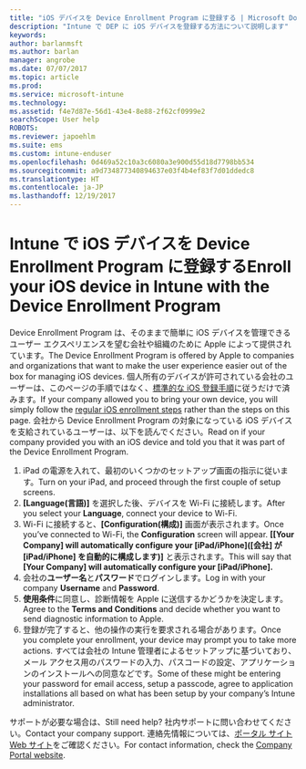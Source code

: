 ```yaml
---
title: "iOS デバイスを Device Enrollment Program に登録する | Microsoft Docs"
description: "Intune で DEP に iOS デバイスを登録する方法について説明します"
keywords: 
author: barlanmsft
ms.author: barlan
manager: angrobe
ms.date: 07/07/2017
ms.topic: article
ms.prod: 
ms.service: microsoft-intune
ms.technology: 
ms.assetid: f4e7d87e-56d1-43e4-8e88-2f62cf0999e2
searchScope: User help
ROBOTS: 
ms.reviewer: japoehlm
ms.suite: ems
ms.custom: intune-enduser
ms.openlocfilehash: 0d469a52c10a3c6080a3e900d55d18d7798bb534
ms.sourcegitcommit: a9d734877340894637e03f4b4ef83f7d01ddedc8
ms.translationtype: HT
ms.contentlocale: ja-JP
ms.lasthandoff: 12/19/2017
---
```

# <a name="enroll-your-ios-device-in-intune-with-the-device-enrollment-program"></a><span data-ttu-id="8e1c1-103">Intune で iOS デバイスを Device Enrollment Program に登録する</span><span class="sxs-lookup"><span data-stu-id="8e1c1-103">Enroll your iOS device in Intune with the Device Enrollment Program</span></span>

<span data-ttu-id="8e1c1-104">Device Enrollment Program は、そのままで簡単に iOS デバイスを管理できるユーザー エクスペリエンスを望む会社や組織のために Apple によって提供されています。</span><span class="sxs-lookup"><span data-stu-id="8e1c1-104">The Device Enrollment Program is offered by Apple to companies and organizations that want to make the user experience easier out of the box for managing iOS devices.</span></span> <span data-ttu-id="8e1c1-105">個人所有のデバイスが許可されている会社のユーザーは、このページの手順ではなく、[標準的な iOS 登録手順](enroll-your-device-in-intune-ios.md)に従うだけで済みます。</span><span class="sxs-lookup"><span data-stu-id="8e1c1-105">If your company allowed you to bring your own device, you will simply follow the [regular iOS enrollment steps](enroll-your-device-in-intune-ios.md) rather than the steps on this page.</span></span> <span data-ttu-id="8e1c1-106">会社から Device Enrollment Program の対象になっている iOS デバイスを支給されているユーザーは、以下を読んでください。</span><span class="sxs-lookup"><span data-stu-id="8e1c1-106">Read on if your company provided you with an iOS device and told you that it was part of the Device Enrollment Program.</span></span>

1.  <span data-ttu-id="8e1c1-107">iPad の電源を入れて、最初のいくつかのセットアップ画面の指示に従います。</span><span class="sxs-lookup"><span data-stu-id="8e1c1-107">Turn on your iPad, and proceed through the first couple of setup screens.</span></span>
2.  <span data-ttu-id="8e1c1-108">**[Language\(言語\)]** を選択した後、デバイスを Wi-Fi に接続します。</span><span class="sxs-lookup"><span data-stu-id="8e1c1-108">After you select your **Language**, connect your device to Wi-Fi.</span></span>
3.  <span data-ttu-id="8e1c1-109">Wi-Fi に接続すると、**[Configuration\(構成\)]** 画面が表示されます。</span><span class="sxs-lookup"><span data-stu-id="8e1c1-109">Once you’ve connected to Wi-Fi, the **Configuration** screen will appear.</span></span> <span data-ttu-id="8e1c1-110">**[[Your Company] will automatically configure your [iPad/iPhone]\([会社] が [iPad/iPhone] を自動的に構成します\)]** と表示されます。</span><span class="sxs-lookup"><span data-stu-id="8e1c1-110">This will say that **[Your Company] will automatically configure your [iPad/iPhone].**</span></span>
4.  <span data-ttu-id="8e1c1-111">会社の**ユーザー名**と**パスワード**でログインします。</span><span class="sxs-lookup"><span data-stu-id="8e1c1-111">Log in with your company **Username** and **Password**.</span></span>
5.  <span data-ttu-id="8e1c1-112">**使用条件**に同意し、診断情報を Apple に送信するかどうかを決定します。</span><span class="sxs-lookup"><span data-stu-id="8e1c1-112">Agree to the **Terms and Conditions** and decide whether you want to send diagnostic information to Apple.</span></span>
6.  <span data-ttu-id="8e1c1-113">登録が完了すると、他の操作の実行を要求される場合があります。</span><span class="sxs-lookup"><span data-stu-id="8e1c1-113">Once you complete your enrollment, your device may prompt you to take more actions.</span></span> <span data-ttu-id="8e1c1-114">すべては会社の Intune 管理者によるセットアップに基づいており、メール アクセス用のパスワードの入力、パスコードの設定、アプリケーションのインストールへの同意などです。</span><span class="sxs-lookup"><span data-stu-id="8e1c1-114">Some of these might be entering your password for email access, setup a passcode, agree to application installations all based on what has been setup by your company’s Intune administrator.</span></span>

<span data-ttu-id="8e1c1-115">サポートが必要な場合は、</span><span class="sxs-lookup"><span data-stu-id="8e1c1-115">Still need help?</span></span> <span data-ttu-id="8e1c1-116">社内サポートに問い合わせてください。</span><span class="sxs-lookup"><span data-stu-id="8e1c1-116">Contact your company support.</span></span> <span data-ttu-id="8e1c1-117">連絡先情報については、[ポータル サイト Web サイト](https://portal.manage.microsoft.com#HelpDeskDialog)をご確認ください。</span><span class="sxs-lookup"><span data-stu-id="8e1c1-117">For contact information, check the [Company Portal website](https://portal.manage.microsoft.com#HelpDeskDialog).</span></span>
